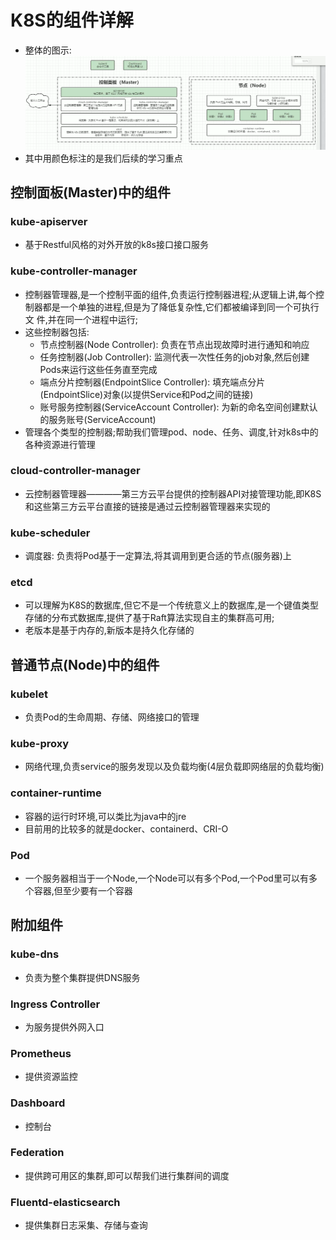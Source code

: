 # K8S的组件详解
  - 整体的图示: ![img.png](../images/K8S图示.png)  
  - 其中用颜色标注的是我们后续的学习重点

  ## 控制面板(Master)中的组件
  
  ### kube-apiserver
  - 基于Restful风格的对外开放的k8s接口接口服务

  ### kube-controller-manager
  - 控制器管理器,是一个控制平面的组件,负责运行控制器进程;从逻辑上讲,每个控制器都是一个单独的进程,但是为了降低复杂性,它们都被编译到同一个可执行文
  件,并在同一个进程中运行;
  - 这些控制器包括:
    - 节点控制器(Node Controller): 负责在节点出现故障时进行通知和响应
    - 任务控制器(Job Controller): 监测代表一次性任务的job对象,然后创建Pods来运行这些任务直至完成
    - 端点分片控制器(EndpointSlice Controller): 填充端点分片(EndpointSlice)对象(以提供Service和Pod之间的链接)
    - 账号服务控制器(ServiceAccount Controller): 为新的命名空间创建默认的服务账号(ServiceAccount)
  - 管理各个类型的控制器;帮助我们管理pod、node、任务、调度,针对k8s中的各种资源进行管理

  ### cloud-controller-manager
  - 云控制器管理器————第三方云平台提供的控制器API对接管理功能,即K8S和这些第三方云平台直接的链接是通过云控制器管理器来实现的

  ### kube-scheduler
  - 调度器: 负责将Pod基于一定算法,将其调用到更合适的节点(服务器)上

  ### etcd
  - 可以理解为K8S的数据库,但它不是一个传统意义上的数据库,是一个键值类型存储的分布式数据库,提供了基于Raft算法实现自主的集群高可用;
  - 老版本是基于内存的,新版本是持久化存储的


  ## 普通节点(Node)中的组件
  
  ### kubelet
  - 负责Pod的生命周期、存储、网络接口的管理

  ### kube-proxy
  - 网络代理,负责service的服务发现以及负载均衡(4层负载即网络层的负载均衡)

  ### container-runtime
  - 容器的运行时环境,可以类比为java中的jre
  - 目前用的比较多的就是docker、containerd、CRI-O

  ### Pod 
  - 一个服务器相当于一个Node,一个Node可以有多个Pod,一个Pod里可以有多个容器,但至少要有一个容器


  ## 附加组件

  ### kube-dns
  - 负责为整个集群提供DNS服务

  ### Ingress Controller
  - 为服务提供外网入口

  ### Prometheus
  - 提供资源监控
 
  ### Dashboard
  - 控制台

  ### Federation
  - 提供跨可用区的集群,即可以帮我们进行集群间的调度

  ### Fluentd-elasticsearch
  - 提供集群日志采集、存储与查询
